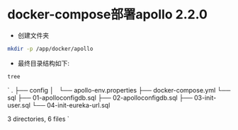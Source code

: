 # docker-compose部署apollo 2.2.0

- 创建文件夹
```bash
mkdir -p /app/docker/apollo
```

- 最终目录结构如下:
```bash
tree
```

`
.
├── config
│   └── apollo-env.properties
├── docker-compose.yml
└── sql
    ├── 01-apolloconfigdb.sql
    ├── 02-apolloconfigdb.sql
    ├── 03-init-user.sql
    └── 04-init-eureka-url.sql

3 directories, 6 files
`